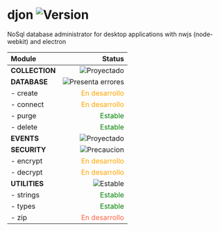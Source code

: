 # djon ![Version](https://img.shields.io/badge/dynamic/json?color=00aa00&label=djon&query=version&url=https%3A%2F%2Fraw.githubusercontent.com%2Fdevemloop%2Fdjon%2Fmaster%2Fpackage.json)

NoSql database administrator for desktop applications with nwjs (node-webkit) and electron

|Module|Status|
|:--|--:|
| **COLLECTION** |![Proyectado](https://img.shields.io/badge/collection:-proyectado-blue)|
| **DATABASE** | ![Presenta errores](https://img.shields.io/badge/database:-desarrollo-red)|
| - create | <span style="color:orange">En desarrollo</span>|
| - connect | <span style="color:orange">En desarrollo</span>|
| - purge | <span style="color:green">Estable</span>|
| - delete | <span style="color:green">Estable</span>|
| **EVENTS** | ![Proyectado](https://img.shields.io/badge/events:-proyectado-blue)|
| **SECURITY** | ![Precaucion](https://img.shields.io/badge/security:-desarrollo-yellow)|
| - encrypt | <span style="color:orange">En desarrollo</span>|
| - decrypt | <span style="color:orange">En desarrollo</span>|
| **UTILITIES** | ![Estable](https://img.shields.io/badge/utils:-stable-green)|
| - strings | <span style="color:green">Estable</span>|
| - types | <span style="color:green">Estable</span>|
| - zip | <span style="color:tomato">En desarrollo</span>|

